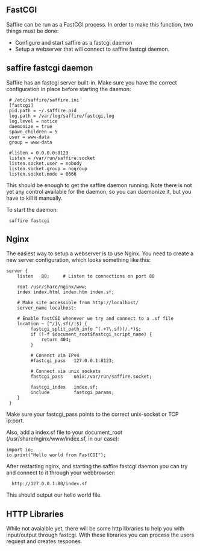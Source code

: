 FastCGI
-------------
Saffire can be run as a FastCGI process. In order to make this function, two things must be done:
   * Configure and start saffire as a fastcgi daemon
   * Setup a webserver that will connect to saffire fastcgi daemon.


saffire fastcgi daemon
----------------------
Saffire has an fastcgi server built-in. Make sure you have the correct configuration in place before starting the daemon:

     # /etc/saffire/saffire.ini
     [fastcgi]
     pid.path = ~/.saffire.pid
     log.path = /var/log/saffire/fastcgi.log
     log.level = notice
     daemonize = true
     spawn_children = 5
     user = www-data
     group = www-data
    
     #listen = 0.0.0.0:8123
     listen = /var/run/saffire.socket
     listen.socket.user = nobody
     listen.socket.group = nogroup
     listen.socket.mode = 0666
     
This should be enough to get the saffire daemon running. Note there is not yet any control available for the daemon, so you can daemonize it, but you have to kill it manually.

To start the daemon:

     saffire fastcgi 
     
    
Nginx
-----
The easiest way to setup a webserver is to use Nginx. You need to create a new server configuration, which looks something like this:

    server {
        listen   80;     # Listen to connections on port 80

        root /usr/share/nginx/www;
        index index.html index.htm index.sf;
        
        # Make site accessible from http://localhost/
        server_name localhost;

        # Enable fastCGI whenever we try and connect to a .sf file
        location ~ [^/]\.sf(/|$) {
             fastcgi_split_path_info ^(.+?\.sf)(/.*)$;
             if (!-f $document_root$fastcgi_script_name) {
                 return 404;
             }

             # Conenct via IPv4
             #fastcgi_pass   127.0.0.1:8123;
             
             # Connect via unix sockets
             fastcgi_pass    unix:/var/run/saffire.socket;
             
             fastcgi_index   index.sf;
             include         fastcgi_params;
        }
     }

Make sure your fastcgi_pass points to the correct unix-socket or TCP ip:port. 

Also, add a index.sf file to your document_root (/usr/share/nginx/www/index.sf, in our case):

    import io;
    io.print("Hello world from FastCGI");

After restarting nginx, and starting the saffire fastcgi daemon you can try and connect to it through your webbrowser:

      http://127.0.0.1:80/index.sf
      
This should output our hello world file.


HTTP Libraries
--------------
While not avaialble yet, there will be some http libraries to help you with input/output through fastcgi. With these libraries you can process the users request and creates respones.
